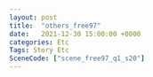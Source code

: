 ```yaml
---
layout: post
title:  "others_free97"
date:   2021-12-30 15:00:00 +0000
categories: Etc
Tags: Story Etc
SceneCode: ["scene_free97_q1_s20"]
---
```

